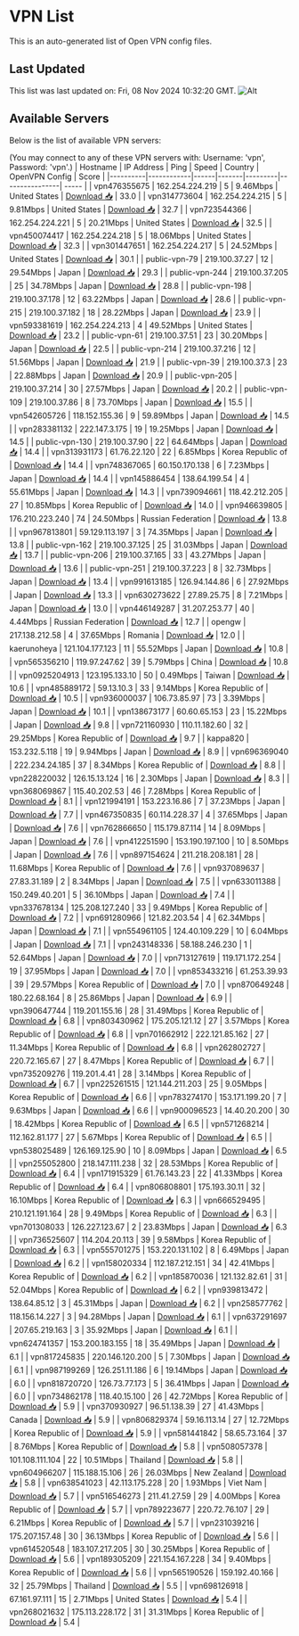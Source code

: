 # VPN List

This is an auto-generated list of Open VPN config files.

## Last Updated

This list was last updated on: Fri, 08 Nov 2024 10:32:20 GMT.
![Alt](https://repobeats.axiom.co/api/embed/186b98318ef1479477931607c1ad7d823f12451f.svg "Repobeats analytics image")

## Available Servers

Below is the list of available VPN servers:

(You may connect to any of these VPN servers with: Username: 'vpn', Password: 'vpn'.)
| Hostname | IP Address | Ping | Speed | Country | OpenVPN Config | Score |
|----------|------------|------|-------|---------|----------------| ----- |
| vpn476355675 | 162.254.224.219 | 5 | 9.46Mbps | United States | [Download 📥](./configs/server_0_US.ovpn) | 33.0 |
| vpn314773604 | 162.254.224.215 | 5 | 9.81Mbps | United States | [Download 📥](./configs/server_1_US.ovpn) | 32.7 |
| vpn723544366 | 162.254.224.221 | 5 | 20.21Mbps | United States | [Download 📥](./configs/server_2_US.ovpn) | 32.5 |
| vpn450074417 | 162.254.224.218 | 5 | 18.06Mbps | United States | [Download 📥](./configs/server_3_US.ovpn) | 32.3 |
| vpn301447651 | 162.254.224.217 | 5 | 24.52Mbps | United States | [Download 📥](./configs/server_4_US.ovpn) | 30.1 |
| public-vpn-79 | 219.100.37.27 | 12 | 29.54Mbps | Japan | [Download 📥](./configs/server_5_JP.ovpn) | 29.3 |
| public-vpn-244 | 219.100.37.205 | 25 | 34.78Mbps | Japan | [Download 📥](./configs/server_6_JP.ovpn) | 28.8 |
| public-vpn-198 | 219.100.37.178 | 12 | 63.22Mbps | Japan | [Download 📥](./configs/server_7_JP.ovpn) | 28.6 |
| public-vpn-215 | 219.100.37.182 | 18 | 28.22Mbps | Japan | [Download 📥](./configs/server_8_JP.ovpn) | 23.9 |
| vpn593381619 | 162.254.224.213 | 4 | 49.52Mbps | United States | [Download 📥](./configs/server_9_US.ovpn) | 23.2 |
| public-vpn-61 | 219.100.37.51 | 23 | 30.20Mbps | Japan | [Download 📥](./configs/server_10_JP.ovpn) | 22.5 |
| public-vpn-214 | 219.100.37.216 | 12 | 51.56Mbps | Japan | [Download 📥](./configs/server_11_JP.ovpn) | 21.9 |
| public-vpn-39 | 219.100.37.3 | 23 | 22.88Mbps | Japan | [Download 📥](./configs/server_12_JP.ovpn) | 20.9 |
| public-vpn-205 | 219.100.37.214 | 30 | 27.57Mbps | Japan | [Download 📥](./configs/server_13_JP.ovpn) | 20.2 |
| public-vpn-109 | 219.100.37.86 | 8 | 73.70Mbps | Japan | [Download 📥](./configs/server_14_JP.ovpn) | 15.5 |
| vpn542605726 | 118.152.155.36 | 9 | 59.89Mbps | Japan | [Download 📥](./configs/server_15_JP.ovpn) | 14.5 |
| vpn283381132 | 222.147.3.175 | 19 | 19.25Mbps | Japan | [Download 📥](./configs/server_16_JP.ovpn) | 14.5 |
| public-vpn-130 | 219.100.37.90 | 22 | 64.64Mbps | Japan | [Download 📥](./configs/server_17_JP.ovpn) | 14.4 |
| vpn313931173 | 61.76.22.120 | 22 | 6.85Mbps | Korea Republic of | [Download 📥](./configs/server_18_KR.ovpn) | 14.4 |
| vpn748367065 | 60.150.170.138 | 6 | 7.23Mbps | Japan | [Download 📥](./configs/server_19_JP.ovpn) | 14.4 |
| vpn145886454 | 138.64.199.54 | 4 | 55.61Mbps | Japan | [Download 📥](./configs/server_20_JP.ovpn) | 14.3 |
| vpn739094661 | 118.42.212.205 | 27 | 10.85Mbps | Korea Republic of | [Download 📥](./configs/server_21_KR.ovpn) | 14.0 |
| vpn946639805 | 176.210.223.240 | 74 | 24.50Mbps | Russian Federation | [Download 📥](./configs/server_22_RU.ovpn) | 13.8 |
| vpn967813801 | 59.129.113.197 | 3 | 74.35Mbps | Japan | [Download 📥](./configs/server_23_JP.ovpn) | 13.8 |
| public-vpn-162 | 219.100.37.125 | 25 | 31.03Mbps | Japan | [Download 📥](./configs/server_24_JP.ovpn) | 13.7 |
| public-vpn-206 | 219.100.37.165 | 33 | 43.27Mbps | Japan | [Download 📥](./configs/server_25_JP.ovpn) | 13.6 |
| public-vpn-251 | 219.100.37.223 | 8 | 32.73Mbps | Japan | [Download 📥](./configs/server_26_JP.ovpn) | 13.4 |
| vpn991613185 | 126.94.144.86 | 6 | 27.92Mbps | Japan | [Download 📥](./configs/server_27_JP.ovpn) | 13.3 |
| vpn630273622 | 27.89.25.75 | 8 | 7.21Mbps | Japan | [Download 📥](./configs/server_28_JP.ovpn) | 13.0 |
| vpn446149287 | 31.207.253.77 | 40 | 4.44Mbps | Russian Federation | [Download 📥](./configs/server_29_RU.ovpn) | 12.7 |
| opengw | 217.138.212.58 | 4 | 37.65Mbps | Romania | [Download 📥](./configs/server_30_RO.ovpn) | 12.0 |
| kaerunoheya | 121.104.177.123 | 11 | 55.52Mbps | Japan | [Download 📥](./configs/server_31_JP.ovpn) | 10.8 |
| vpn565356210 | 119.97.247.62 | 39 | 5.79Mbps | China | [Download 📥](./configs/server_32_CN.ovpn) | 10.8 |
| vpn0925204913 | 123.195.133.10 | 50 | 0.49Mbps | Taiwan | [Download 📥](./configs/server_33_TW.ovpn) | 10.6 |
| vpn485889172 | 59.13.10.3 | 33 | 9.14Mbps | Korea Republic of | [Download 📥](./configs/server_34_KR.ovpn) | 10.5 |
| vpn936000037 | 106.73.85.97 | 73 | 3.39Mbps | Japan | [Download 📥](./configs/server_35_JP.ovpn) | 10.1 |
| vpn138673177 | 60.60.65.153 | 23 | 15.22Mbps | Japan | [Download 📥](./configs/server_36_JP.ovpn) | 9.8 |
| vpn721160930 | 110.11.182.60 | 32 | 29.25Mbps | Korea Republic of | [Download 📥](./configs/server_37_KR.ovpn) | 9.7 |
| kappa820 | 153.232.5.118 | 19 | 9.94Mbps | Japan | [Download 📥](./configs/server_38_JP.ovpn) | 8.9 |
| vpn696369040 | 222.234.24.185 | 37 | 8.34Mbps | Korea Republic of | [Download 📥](./configs/server_39_KR.ovpn) | 8.8 |
| vpn228220032 | 126.15.13.124 | 16 | 2.30Mbps | Japan | [Download 📥](./configs/server_40_JP.ovpn) | 8.3 |
| vpn368069867 | 115.40.202.53 | 46 | 7.28Mbps | Korea Republic of | [Download 📥](./configs/server_41_KR.ovpn) | 8.1 |
| vpn121994191 | 153.223.16.86 | 7 | 37.23Mbps | Japan | [Download 📥](./configs/server_42_JP.ovpn) | 7.7 |
| vpn467350835 | 60.114.228.37 | 4 | 37.65Mbps | Japan | [Download 📥](./configs/server_43_JP.ovpn) | 7.6 |
| vpn762866650 | 115.179.87.114 | 14 | 8.09Mbps | Japan | [Download 📥](./configs/server_44_JP.ovpn) | 7.6 |
| vpn412251590 | 153.190.197.100 | 10 | 8.50Mbps | Japan | [Download 📥](./configs/server_45_JP.ovpn) | 7.6 |
| vpn897154624 | 211.218.208.181 | 28 | 11.68Mbps | Korea Republic of | [Download 📥](./configs/server_46_KR.ovpn) | 7.6 |
| vpn937089637 | 27.83.31.189 | 2 | 8.34Mbps | Japan | [Download 📥](./configs/server_47_JP.ovpn) | 7.5 |
| vpn633011388 | 150.249.40.201 | 5 | 36.10Mbps | Japan | [Download 📥](./configs/server_48_JP.ovpn) | 7.4 |
| vpn337678134 | 125.208.127.240 | 33 | 9.49Mbps | Korea Republic of | [Download 📥](./configs/server_49_KR.ovpn) | 7.2 |
| vpn691280966 | 121.82.203.54 | 4 | 62.34Mbps | Japan | [Download 📥](./configs/server_50_JP.ovpn) | 7.1 |
| vpn554961105 | 124.40.109.229 | 10 | 6.04Mbps | Japan | [Download 📥](./configs/server_51_JP.ovpn) | 7.1 |
| vpn243148336 | 58.188.246.230 | 1 | 52.64Mbps | Japan | [Download 📥](./configs/server_52_JP.ovpn) | 7.0 |
| vpn713127619 | 119.171.172.254 | 19 | 37.95Mbps | Japan | [Download 📥](./configs/server_53_JP.ovpn) | 7.0 |
| vpn853433216 | 61.253.39.93 | 39 | 29.57Mbps | Korea Republic of | [Download 📥](./configs/server_54_KR.ovpn) | 7.0 |
| vpn870649248 | 180.22.68.164 | 8 | 25.86Mbps | Japan | [Download 📥](./configs/server_55_JP.ovpn) | 6.9 |
| vpn390647744 | 119.201.155.16 | 28 | 31.49Mbps | Korea Republic of | [Download 📥](./configs/server_56_KR.ovpn) | 6.8 |
| vpn803430962 | 175.205.121.12 | 27 | 3.57Mbps | Korea Republic of | [Download 📥](./configs/server_57_KR.ovpn) | 6.8 |
| vpn701662912 | 222.121.85.162 | 27 | 11.34Mbps | Korea Republic of | [Download 📥](./configs/server_58_KR.ovpn) | 6.8 |
| vpn262802727 | 220.72.165.67 | 27 | 8.47Mbps | Korea Republic of | [Download 📥](./configs/server_59_KR.ovpn) | 6.7 |
| vpn735209276 | 119.201.4.41 | 28 | 3.14Mbps | Korea Republic of | [Download 📥](./configs/server_60_KR.ovpn) | 6.7 |
| vpn225261515 | 121.144.211.203 | 25 | 9.05Mbps | Korea Republic of | [Download 📥](./configs/server_61_KR.ovpn) | 6.6 |
| vpn783274170 | 153.171.199.20 | 7 | 9.63Mbps | Japan | [Download 📥](./configs/server_62_JP.ovpn) | 6.6 |
| vpn900096523 | 14.40.20.200 | 30 | 18.42Mbps | Korea Republic of | [Download 📥](./configs/server_63_KR.ovpn) | 6.5 |
| vpn571268214 | 112.162.81.177 | 27 | 5.67Mbps | Korea Republic of | [Download 📥](./configs/server_64_KR.ovpn) | 6.5 |
| vpn538025489 | 126.169.125.90 | 10 | 8.09Mbps | Japan | [Download 📥](./configs/server_65_JP.ovpn) | 6.5 |
| vpn255052800 | 218.147.111.238 | 32 | 28.53Mbps | Korea Republic of | [Download 📥](./configs/server_66_KR.ovpn) | 6.4 |
| vpn171915329 | 61.76.143.23 | 22 | 41.33Mbps | Korea Republic of | [Download 📥](./configs/server_67_KR.ovpn) | 6.4 |
| vpn806808801 | 175.193.30.11 | 32 | 16.10Mbps | Korea Republic of | [Download 📥](./configs/server_68_KR.ovpn) | 6.3 |
| vpn666529495 | 210.121.191.164 | 28 | 9.49Mbps | Korea Republic of | [Download 📥](./configs/server_69_KR.ovpn) | 6.3 |
| vpn701308033 | 126.227.123.67 | 2 | 23.83Mbps | Japan | [Download 📥](./configs/server_70_JP.ovpn) | 6.3 |
| vpn736525607 | 114.204.20.113 | 39 | 9.58Mbps | Korea Republic of | [Download 📥](./configs/server_71_KR.ovpn) | 6.3 |
| vpn555701275 | 153.220.131.102 | 8 | 6.49Mbps | Japan | [Download 📥](./configs/server_72_JP.ovpn) | 6.2 |
| vpn158020334 | 112.187.212.151 | 34 | 42.41Mbps | Korea Republic of | [Download 📥](./configs/server_73_KR.ovpn) | 6.2 |
| vpn185870036 | 121.132.82.61 | 31 | 52.04Mbps | Korea Republic of | [Download 📥](./configs/server_74_KR.ovpn) | 6.2 |
| vpn939813472 | 138.64.85.12 | 3 | 45.31Mbps | Japan | [Download 📥](./configs/server_75_JP.ovpn) | 6.2 |
| vpn258577762 | 118.156.14.227 | 3 | 94.28Mbps | Japan | [Download 📥](./configs/server_76_JP.ovpn) | 6.1 |
| vpn637291697 | 207.65.219.163 | 3 | 35.92Mbps | Japan | [Download 📥](./configs/server_77_JP.ovpn) | 6.1 |
| vpn624741357 | 153.200.183.155 | 18 | 35.49Mbps | Japan | [Download 📥](./configs/server_78_JP.ovpn) | 6.1 |
| vpn817245835 | 220.146.120.200 | 5 | 7.30Mbps | Japan | [Download 📥](./configs/server_79_JP.ovpn) | 6.1 |
| vpn987199269 | 126.251.11.186 | 6 | 19.14Mbps | Japan | [Download 📥](./configs/server_80_JP.ovpn) | 6.0 |
| vpn818720720 | 126.73.77.173 | 5 | 36.41Mbps | Japan | [Download 📥](./configs/server_81_JP.ovpn) | 6.0 |
| vpn734862178 | 118.40.15.100 | 26 | 42.72Mbps | Korea Republic of | [Download 📥](./configs/server_82_KR.ovpn) | 5.9 |
| vpn370930927 | 96.51.138.39 | 27 | 41.43Mbps | Canada | [Download 📥](./configs/server_83_CA.ovpn) | 5.9 |
| vpn806829374 | 59.16.113.14 | 27 | 12.72Mbps | Korea Republic of | [Download 📥](./configs/server_84_KR.ovpn) | 5.9 |
| vpn581441842 | 58.65.73.164 | 37 | 8.76Mbps | Korea Republic of | [Download 📥](./configs/server_85_KR.ovpn) | 5.8 |
| vpn508057378 | 101.108.111.104 | 22 | 10.51Mbps | Thailand | [Download 📥](./configs/server_86_TH.ovpn) | 5.8 |
| vpn604966207 | 115.188.15.106 | 26 | 26.03Mbps | New Zealand | [Download 📥](./configs/server_87_NZ.ovpn) | 5.8 |
| vpn638541023 | 42.113.175.228 | 20 | 1.93Mbps | Viet Nam | [Download 📥](./configs/server_88_VN.ovpn) | 5.7 |
| vpn516546273 | 211.41.27.59 | 29 | 4.00Mbps | Korea Republic of | [Download 📥](./configs/server_89_KR.ovpn) | 5.7 |
| vpn789223677 | 220.72.76.107 | 29 | 6.21Mbps | Korea Republic of | [Download 📥](./configs/server_90_KR.ovpn) | 5.7 |
| vpn231039216 | 175.207.157.48 | 30 | 36.13Mbps | Korea Republic of | [Download 📥](./configs/server_91_KR.ovpn) | 5.6 |
| vpn614520548 | 183.107.217.205 | 30 | 30.25Mbps | Korea Republic of | [Download 📥](./configs/server_92_KR.ovpn) | 5.6 |
| vpn189305209 | 221.154.167.228 | 34 | 9.40Mbps | Korea Republic of | [Download 📥](./configs/server_93_KR.ovpn) | 5.6 |
| vpn565190526 | 159.192.40.166 | 32 | 25.79Mbps | Thailand | [Download 📥](./configs/server_94_TH.ovpn) | 5.5 |
| vpn698126918 | 67.161.97.111 | 15 | 2.71Mbps | United States | [Download 📥](./configs/server_95_US.ovpn) | 5.4 |
| vpn268021632 | 175.113.228.172 | 31 | 31.31Mbps | Korea Republic of | [Download 📥](./configs/server_96_KR.ovpn) | 5.4 |
